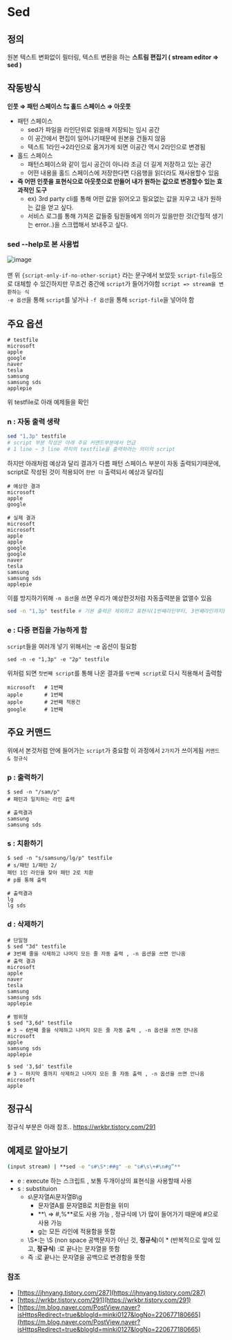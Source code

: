 # Sed

## 정의

원본 텍스트 변화없이 필터링, 텍스트 변환을 하는 **스트림 편집기 ( stream editor ⇒ sed )**

## 작동방식

**인풋 ⇒ 패턴 스페이스 ⇆ 홀드 스페이스 ⇒ 아웃풋**

- 패턴 스페이스
    - sed가 파일을 라인단위로 읽을때 저장되는 임시 공간
    - 이 공간에서 편집이 일어나기때문에 원본을 건들지 않음
    - 텍스트 1라인→2라인으로 옮겨가게 되면 이공간 역시 2라인으로 변경됨
- 홀드 스페이스
    - 패턴스페이스와 같이 임시 공간이 아니라 조금 더 길게 저장하고 있는 공간
    - 어떤 내용을 홀드 스페이스에 저장한다면 다음행을 읽더라도 재사용할수 있음
- **즉 어떤 인풋을 표현식으로 아웃풋으로 만들어 내가 원하는 값으로 변경할수 있는 효과적인 도구**
    - ex) 3rd party cli를 통해 어떤 값을 읽어오고 필요없는 값을 지우고 내가 원하는 값을 얻고 싶다.
    - 서비스 로그를 통해 가져온 값들중 팀원들에게 의미가 있을만한 것(간헐적 생기는 error..)을 스크랩해서 보내주고 싶다.

### sed --help로 본 사용법
![image](https://user-images.githubusercontent.com/3895536/154674585-a1b3da48-7421-49de-ac6f-f0beed290d51.png)
<br/>
<br/>
맨 위 ```{script-only-if-no-other-script}``` 라는 문구에서 보았듯
```script-file```등으로 대체할 수 있긴하지만 무조건 중간에 ```script```가 들어가야함
```script => stream을 변환하는 식```
<br>
```-e 옵션```을 통해 ```script```를 넣거나 ```-f 옵션```을 통해 ```script-file```을 넣어야 함
<br>

## 주요 옵션

```
# testfile
microsoft
apple
google
naver
tesla
samsung
samsung sds
applepie
```
위 testfile로 아래 예제들을 확인

### n : 자동 출력 생략
```bash
sed "1,3p" testfile 
# script 부분 작성은 아래 주요 커맨드부분에서 언급
# 1 line ~ 3 line 까지의 testfile을 출력하라는 의미의 script
```
하지만 아래처럼 예상과 달리 결과가 다름
패턴 스페이스 부분이 자동 출력되기때문에, script로 작성된 것이 적용되어 ```한번 더``` 출력되서 예상과 달라짐
```
# 예상한 결과
microsoft
apple
google

# 실제 결과
microsoft
microsoft
apple
apple
google
google
naver
tesla
samsung
samsung sds
applepie
```
이를 방지하기위해 ```-n 옵션```을 쓰면 우리가 예상한것처럼 자동출력분을 없앨수 있음
```bash
sed -n "1,3p" testfile # 기본 출력은 제외하고 표현식(1번째라인부터, 3번째라인까지) 출력
```
### e : 다중 편집을 가능하게 함
```script```들을 여러개 넣기 위해서는 -e 옵션이 필요함
```
sed -n -e "1,3p" -e "2p" testfile
```
위처럼 되면 ```첫번째 script```를 통해 나온 결과를  ```두번째 script```로 다시 적용해서 출력함
```
microsoft   # 1번째
apple       # 1번째
apple       # 2번째 적용건
google      # 1번째
```

## 주요 커맨드
위에서 본것처럼 안에 들어가는 ```script```가 중요함
이 과정에서 ```2가지```가 쓰이게됨
```커맨드 & 정규식```

### p : 출력하기
```
$ sed -n "/sam/p"
# 패턴과 일치하는 라인 출력

# 출력결과
samsung
samsung sds

```
### s : 치환하기
```
$ sed -n "s/samsung/lg/p" testfile
# s/패턴 1/패턴 2/
패턴 1인 라인을 찾아 패턴 2로 치환
# p를 통해 출력

# 출력결과
lg
lg sds

```

### d : 삭제하기
```
# 단일형
$ sed "3d" testfile
# 3번째 줄을 삭제하고 나머지 모든 줄 자동 출력 , -n 옵션을 쓰면 안나옴
# 출력 결과
microsoft
apple
naver
tesla
samsung
samsung sds
applepie

# 범위형
$ sed "3,6d" testfile
# 3 ~ 6번째 줄을 삭제하고 나머지 모든 줄 자동 출력 , -n 옵션을 쓰면 안나옴
microsoft
apple
samsung sds
applepie

$ sed '3,$d' testfile
# 3 ~ 마지막 줄까지 삭제하고 나머지 모든 줄 자동 출력 , -n 옵션을 쓰면 안나옴
microsoft
apple

```

## 정규식
정규식 부분은 아래 참조..
https://wrkbr.tistory.com/291


## 예제로 알아보기

```bash
(input stream) | **sed -e "s#\S*:##g" -e "s#\s\+#\n#g”**
```

- e : execute 하는 스크립트 , 보통 두개이상의 표현식을 사용할때 사용
- s : substituion
    - s\문자열A\문자열B\g
        - 문자열A를 문자열B로 치환함을 위미
        - **\ ⇒ #,%**로도 사용 가능 , 정규식에 \가 많이 들어가기 때문에 #으로 사용 가능
        - g는 모든 라인에 적용함을 뜻함
    - \S*:는 \S (non space 공백문자가 아닌 것, **정규식**)이 * (반복적으로 앞에 있고, **정규식**) :로 끝나는 문자열을 뜻함
    - 즉 :로 끝나는 문자열을 공백으로 변경함을 뜻함

### 참조

- [https://jhnyang.tistory.com/287](https://jhnyang.tistory.com/287)
- [https://wrkbr.tistory.com/291](https://wrkbr.tistory.com/291)
- [https://m.blog.naver.com/PostView.naver?isHttpsRedirect=true&blogId=minki0127&logNo=220677180665](https://m.blog.naver.com/PostView.naver?isHttpsRedirect=true&blogId=minki0127&logNo=220677180665)
